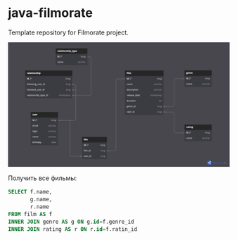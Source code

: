 # java-filmorate
Template repository for Filmorate project.

![filmorate-erd.png](db_diagram/filmorate-erd.png)

Получить все фильмы:

```sql
SELECT f.name,
       g.name,
       r.name
FROM film AS f
INNER JOIN genre AS g ON g.id=f.genre_id
INNER JOIN rating AS r ON r.id=f.ratin_id
```